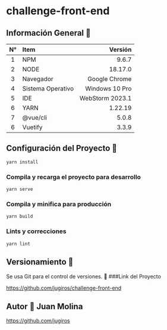 # challenge-front-end

## Información General 🔬

| N° | Item              |         Versión |
|:--:|:------------------|----------------:|
| 1  | NPM               |           9.6.7 |
| 2  | NODE              |         18.17.0 |
| 3  | Navegador         |   Google Chrome |
| 4  | Sistema Operativo |  Windows 10 Pro |
| 5  | IDE               | WebStorm 2023.1 |
| 6  | YARN              |         1.22.19 |
| 7  | @vue/cli          |           5.0.8 |
| 6  | Vuetify           |           3.3.9 |

## Configuración del Proyecto 📌
```
yarn install
```

### Compila y recarga el proyecto para desarrollo
```
yarn serve
```

### Compila y minifica para producción
```
yarn build
```

### Lints y correcciones
```
yarn lint
```
## Versionamiento 📌

Se usa Git para el control de versiones. 🔀
###Link del Proyecto

https://github.com/jugiros/challenge-front-end

## Autor 👨 Juan Molina
https://github.com/jugiros